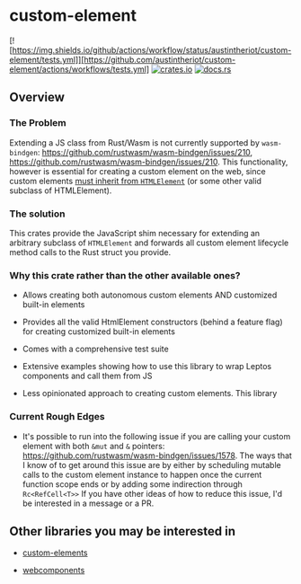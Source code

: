 # custom-element

[![https://img.shields.io/github/actions/workflow/status/austintheriot/custom-element/tests.yml]][https://github.com/austintheriot/custom-element/actions/workflows/tests.yml]
[![crates.io](https://img.shields.io/crates/v/custom_element.svg)](https://crates.io/crates/custom_element)
[![docs.rs](https://docs.rs/custom_element/badge.svg)](https://docs.rs/custom_element)

## Overview

### The Problem

Extending a JS class from Rust/Wasm is not currently supported by `wasm-bindgen`: https://github.com/rustwasm/wasm-bindgen/issues/210, https://github.com/rustwasm/wasm-bindgen/issues/210. This functionality, however is essential for creating a custom element on the web, since custom elements [must inherit from `HTMLElement`](https://developer.mozilla.org/en-US/docs/Web/API/Web_Components/Using_custom_elements#implementing_a_custom_element) (or some other valid subclass of HTMLElement).

### The solution

This crates provide the JavaScript shim necessary for extending an arbitrary subclass of `HTMLElement` and forwards all custom element lifecycle method calls to the Rust struct you provide.

### Why this crate rather than the other available ones?

- Allows creating both autonomous custom elements AND customized built-in elements

- Provides all the valid HtmlElement constructors (behind a feature flag) for creating customized built-in elements

- Comes with a comprehensive test suite

- Extensive examples showing how to use this library to wrap Leptos components and call them from JS

- Less opinionated approach to creating custom elements. This library

### Current Rough Edges

- It's possible to run into the following issue if you are calling your custom element with both `&mut` and `&` pointers: https://github.com/rustwasm/wasm-bindgen/issues/1578. The ways that I know of to get around this issue are by either by scheduling mutable calls to the custom element instance to happen once the current function scope ends or by adding some indirection through `Rc<RefCell<T>>` If you have other ideas of how to reduce this issue, I'd be interested in a message or a PR.

## Other libraries you may be interested in

- [custom-elements](https://github.com/gbj/custom-elements)

- [webcomponents](https://github.com/richardanaya/webcomponent)
